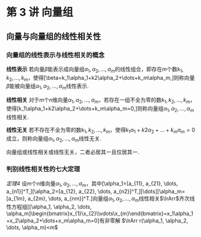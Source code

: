 # 第 3 讲 向量组

## 向量与向量组的线性相关性

### 向量组的线性表示与线性相关的概念

**线性表示** 若向量$\beta$能表示成向量组$\alpha_1, \alpha_2, \dots, \alpha_m$的线性组合，即存在$m$个数$k_1, k_2, \dots, k_m$，使得\[\beta=k_1\alpha_1+k2\alpha_2+\dots+k_m\alpha_m,\]则称向量$\beta$能被向量组$\alpha_1, \alpha_2, \dots, \alpha_m$线性表示.

**线性相关** 对于$m$个$n$维向量$\alpha_1, \alpha_2, \dots, \alpha_m$，若存在一组不全为零的数$k_1, k_2, \dots, k_m$，使得\[k_1\alpha_1+k2\alpha_2+\dots+k_m\alpha_m=0,\]则称向量组$\alpha_1, \alpha_2, \dots, \alpha_m$线性相关.

**线性无关** 若不存在不全为零的数$k_1, k_2, \dots, k_m$，使得$k_1\alpha_1+k2\alpha_2+\dots+k_m\alpha_m=0$成立，则称向量组$\alpha_1, \alpha_2, \dots, \alpha_m$线性无关.

向量组或线性相关或线性无关，二者必居其一且仅居其一.

### 判别线性相关性的七大定理

*定理4* 设$m$个$n$维向量$\alpha_1, \alpha_2, \dots, \alpha_m$，其中\[\alpha_1=[a_{11}, a_{21}, \dots, a_{n1}]^T,\]\[\alpha_2=[a_{12}, a_{22}, \dots, a_{n2}]^T,\]\[\dots\]\[\alpha_m=[a_{1m}, a_{2m}, \dots, a_{nm}]^T.\]向量组$\alpha_1, \alpha_2, \dots, \alpha_m$线性相关$\lrArr$齐次线性方程组\[[\alpha_1, \alpha_2, \dots, \alpha_m]\begin{bmatrix}x_{1}\\x_{2}\\\vdots\\x_{m}\end{bmatrix}=x_1\alpha_1+x_2\alpha_2+\dots+x_m\alpha_m=0\]有非零解 $\lrArr r(\alpha_1, \alpha_2, \dots, \alpha_m)<m$